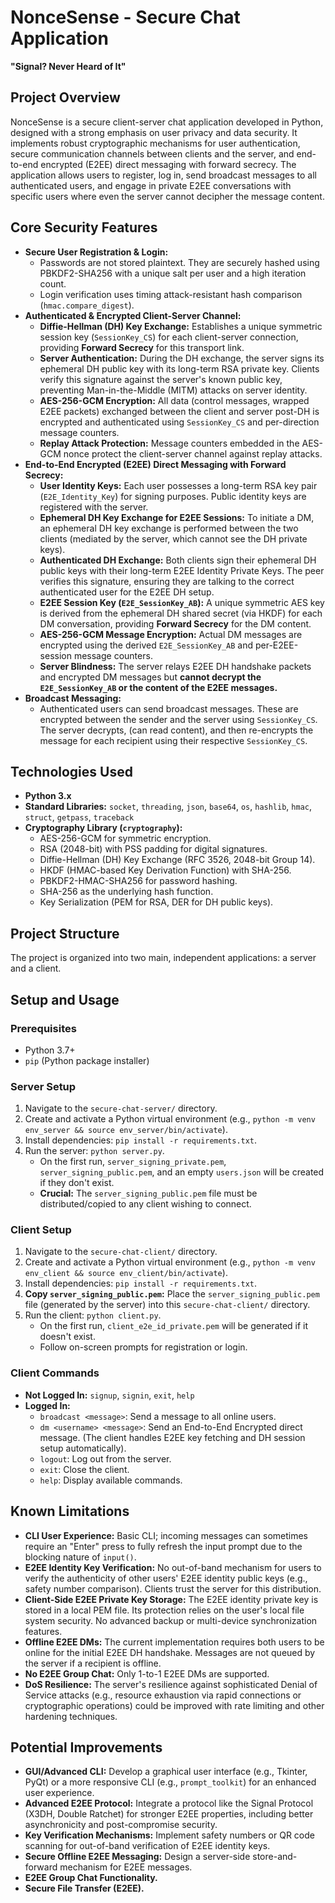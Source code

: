 # NonceSense - Secure Chat Application

**"Signal? Never Heard of It"**

## Project Overview

NonceSense is a secure client-server chat application developed in Python, designed with a strong emphasis on user privacy and data security. It implements robust cryptographic mechanisms for user authentication, secure communication channels between clients and the server, and end-to-end encrypted (E2EE) direct messaging with forward secrecy. The application allows users to register, log in, send broadcast messages to all authenticated users, and engage in private E2EE conversations with specific users where even the server cannot decipher the message content.

## Core Security Features

*   **Secure User Registration & Login:**
    *   Passwords are not stored plaintext. They are securely hashed using PBKDF2-SHA256 with a unique salt per user and a high iteration count.
    *   Login verification uses timing attack-resistant hash comparison (`hmac.compare_digest`).
*   **Authenticated & Encrypted Client-Server Channel:**
    *   **Diffie-Hellman (DH) Key Exchange:** Establishes a unique symmetric session key (`SessionKey_CS`) for each client-server connection, providing **Forward Secrecy** for this transport link.
    *   **Server Authentication:** During the DH exchange, the server signs its ephemeral DH public key with its long-term RSA private key. Clients verify this signature against the server's known public key, preventing Man-in-the-Middle (MITM) attacks on server identity.
    *   **AES-256-GCM Encryption:** All data (control messages, wrapped E2EE packets) exchanged between the client and server post-DH is encrypted and authenticated using `SessionKey_CS` and per-direction message counters.
    *   **Replay Attack Protection:** Message counters embedded in the AES-GCM nonce protect the client-server channel against replay attacks.
*   **End-to-End Encrypted (E2EE) Direct Messaging with Forward Secrecy:**
    *   **User Identity Keys:** Each user possesses a long-term RSA key pair (`E2E_Identity_Key`) for signing purposes. Public identity keys are registered with the server.
    *   **Ephemeral DH Key Exchange for E2EE Sessions:** To initiate a DM, an ephemeral DH key exchange is performed between the two clients (mediated by the server, which cannot see the DH private keys).
    *   **Authenticated DH Exchange:** Both clients sign their ephemeral DH public keys with their long-term E2EE Identity Private Keys. The peer verifies this signature, ensuring they are talking to the correct authenticated user for the E2EE DH setup.
    *   **E2EE Session Key (`E2E_SessionKey_AB`):** A unique symmetric AES key is derived from the ephemeral DH shared secret (via HKDF) for each DM conversation, providing **Forward Secrecy** for the DM content.
    *   **AES-256-GCM Message Encryption:** Actual DM messages are encrypted using the derived `E2E_SessionKey_AB` and per-E2EE-session message counters.
    *   **Server Blindness:** The server relays E2EE DH handshake packets and encrypted DM messages but **cannot decrypt the `E2E_SessionKey_AB` or the content of the E2EE messages.**
*   **Broadcast Messaging:**
    *   Authenticated users can send broadcast messages. These are encrypted between the sender and the server using `SessionKey_CS`. The server decrypts, (can read content), and then re-encrypts the message for each recipient using their respective `SessionKey_CS`.

## Technologies Used

*   **Python 3.x**
*   **Standard Libraries:** `socket`, `threading`, `json`, `base64`, `os`, `hashlib`, `hmac`, `struct`, `getpass`, `traceback`
*   **Cryptography Library (`cryptography`):**
    *   AES-256-GCM for symmetric encryption.
    *   RSA (2048-bit) with PSS padding for digital signatures.
    *   Diffie-Hellman (DH) Key Exchange (RFC 3526, 2048-bit Group 14).
    *   HKDF (HMAC-based Key Derivation Function) with SHA-256.
    *   PBKDF2-HMAC-SHA256 for password hashing.
    *   SHA-256 as the underlying hash function.
    *   Key Serialization (PEM for RSA, DER for DH public keys).

## Project Structure

The project is organized into two main, independent applications: a server and a client.

## Setup and Usage

### Prerequisites

*   Python 3.7+
*   `pip` (Python package installer)

### Server Setup

1.  Navigate to the `secure-chat-server/` directory.
2.  Create and activate a Python virtual environment (e.g., `python -m venv env_server && source env_server/bin/activate`).
3.  Install dependencies: `pip install -r requirements.txt`.
4.  Run the server: `python server.py`.
    *   On the first run, `server_signing_private.pem`, `server_signing_public.pem`, and an empty `users.json` will be created if they don't exist.
    *   **Crucial:** The `server_signing_public.pem` file must be distributed/copied to any client wishing to connect.

### Client Setup

1.  Navigate to the `secure-chat-client/` directory.
2.  Create and activate a Python virtual environment (e.g., `python -m venv env_client && source env_client/bin/activate`).
3.  Install dependencies: `pip install -r requirements.txt`.
4.  **Copy `server_signing_public.pem`:** Place the `server_signing_public.pem` file (generated by the server) into this `secure-chat-client/` directory.
5.  Run the client: `python client.py`.
    *   On the first run, `client_e2e_id_private.pem` will be generated if it doesn't exist.
    *   Follow on-screen prompts for registration or login.

### Client Commands

*   **Not Logged In:** `signup`, `signin`, `exit`, `help`
*   **Logged In:**
    *   `broadcast <message>`: Send a message to all online users.
    *   `dm <username> <message>`: Send an End-to-End Encrypted direct message. (The client handles E2EE key fetching and DH session setup automatically).
    *   `logout`: Log out from the server.
    *   `exit`: Close the client.
    *   `help`: Display available commands.

## Known Limitations

*   **CLI User Experience:** Basic CLI; incoming messages can sometimes require an "Enter" press to fully refresh the input prompt due to the blocking nature of `input()`.
*   **E2EE Identity Key Verification:** No out-of-band mechanism for users to verify the authenticity of other users' E2EE identity public keys (e.g., safety number comparison). Clients trust the server for this distribution.
*   **Client-Side E2EE Private Key Storage:** The E2EE identity private key is stored in a local PEM file. Its protection relies on the user's local file system security. No advanced backup or multi-device synchronization features.
*   **Offline E2EE DMs:** The current implementation requires both users to be online for the initial E2EE DH handshake. Messages are not queued by the server if a recipient is offline.
*   **No E2EE Group Chat:** Only 1-to-1 E2EE DMs are supported.
*   **DoS Resilience:** The server's resilience against sophisticated Denial of Service attacks (e.g., resource exhaustion via rapid connections or cryptographic operations) could be improved with rate limiting and other hardening techniques.

## Potential Improvements

*   **GUI/Advanced CLI:** Develop a graphical user interface (e.g., Tkinter, PyQt) or a more responsive CLI (e.g., `prompt_toolkit`) for an enhanced user experience.
*   **Advanced E2EE Protocol:** Integrate a protocol like the Signal Protocol (X3DH, Double Ratchet) for stronger E2EE properties, including better asynchronicity and post-compromise security.
*   **Key Verification Mechanisms:** Implement safety numbers or QR code scanning for out-of-band verification of E2EE identity keys.
*   **Secure Offline E2EE Messaging:** Design a server-side store-and-forward mechanism for E2EE messages.
*   **E2EE Group Chat Functionality.**
*   **Secure File Transfer (E2EE).**



